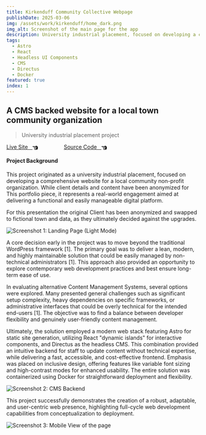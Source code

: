 ```yaml
---
title: Kirkenduff Community Collective Webpage
publishDate: 2025-03-06
img: /assets/work/kirkenduff/home_dark.png
img_alt: Screenshot of the main page for the app
description: University industrial placement, focused on developing a comprehensive website for a local community non-profit organization. Anonymized for portfolio.
tags:
  - Astro
  - React
  - Headless UI Components
  - CMS
  - Directus
  - Docker
featured: true
index: 1
---
```


## A CMS backed website for a local town community organization

> University industrial placement project

<a href="https://kirkenduff.tomgora.online/">Live Site &nbsp; <svg xmlns="http://www.w3.org/2000/svg" style="margin-bottom:-4px;" width="1em" height="1em" viewBox="0 0 512 512"><path fill="currentColor" d="M32 96c-17.7 0-32 14.3-32 32s14.3 32 32 32h208V96zm160 192c-17.7 0-32 14.3-32 32s14.3 32 32 32h64c17.7 0 32-14.3 32-32s-14.3-32-32-32zm-64-64c0 17.7 14.3 32 32 32h48c17.7 0 32-14.3 32-32s-14.3-32-32-32h-48c-17.7 0-32 14.3-32 32m96 160c-17.7 0-32 14.3-32 32s14.3 32 32 32h64c17.7 0 32-14.3 32-32s-14.3-32-32-32zm88-96h-.6c5.4 9.4 8.6 20.3 8.6 32c0 13.2-4 25.4-10.8 35.6c24.9 8.7 42.8 32.5 42.8 60.4c0 11.7-3.1 22.6-8.6 32h8.6c88.4 0 160-71.6 160-160v-61.7c0-42.4-16.9-83.1-46.9-113.1l-11.6-11.6C429.5 77.5 396.9 64 363 64h-27c-35.3 0-64 28.7-64 64v88c0 22.1 17.9 40 40 40s40-17.9 40-40v-56c0-8.8 7.2-16 16-16s16 7.2 16 16v56c0 39.8-32.2 72-72 72"/></svg></a>
<a href="https://github.com/tom-gora/kirkenduff-demo" style="margin-left: 4rem;">Source Code &nbsp; <svg xmlns="http://www.w3.org/2000/svg" style="margin-bottom:-4px;" width="1em" height="1em" viewBox="0 0 512 512"><path fill="currentColor" d="M32 96c-17.7 0-32 14.3-32 32s14.3 32 32 32h208V96zm160 192c-17.7 0-32 14.3-32 32s14.3 32 32 32h64c17.7 0 32-14.3 32-32s-14.3-32-32-32zm-64-64c0 17.7 14.3 32 32 32h48c17.7 0 32-14.3 32-32s-14.3-32-32-32h-48c-17.7 0-32 14.3-32 32m96 160c-17.7 0-32 14.3-32 32s14.3 32 32 32h64c17.7 0 32-14.3 32-32s-14.3-32-32-32zm88-96h-.6c5.4 9.4 8.6 20.3 8.6 32c0 13.2-4 25.4-10.8 35.6c24.9 8.7 42.8 32.5 42.8 60.4c0 11.7-3.1 22.6-8.6 32h8.6c88.4 0 160-71.6 160-160v-61.7c0-42.4-16.9-83.1-46.9-113.1l-11.6-11.6C429.5 77.5 396.9 64 363 64h-27c-35.3 0-64 28.7-64 64v88c0 22.1 17.9 40 40 40s40-17.9 40-40v-56c0-8.8 7.2-16 16-16s16 7.2 16 16v56c0 39.8-32.2 72-72 72"/></svg></a>

#### Project Background

This project originated as a university industrial placement, focused on developing a comprehensive website for a local community non-profit organization. While client details and content have been anonymized for This portfolio piece, it represents a real-world engagement aimed at delivering a functional and easily manageable digital platform.

For this presentation the original Client has been anonymized and swapped to fictional town and data, as they ultimately decided against the upgrades.

![Screenshot 1: Landing Page (Light Mode)](/assets/work/kirkenduff/home_light.png)

A core decision early in the project was to move beyond the traditional WordPress framework [1]. The primary goal was to deliver a lean, modern, and highly maintainable solution that could be easily managed by non-technical administrators [1]. This approach also provided an opportunity to explore contemporary web development practices and best ensure long-term ease of use.

In evaluating alternative Content Management Systems, several options were explored. Many presented general challenges such as significant setup complexity, heavy dependencies on specific frameworks, or administrative interfaces that could be overly technical for the intended end-users [1]. The objective was to find a balance between developer flexibility and genuinely user-friendly content management.

Ultimately, the solution employed a modern web stack featuring Astro for static site generation, utilizing React "dynamic islands" for interactive components, and Directus as the headless CMS. This combination provided an intuitive backend for staff to update content without technical expertise, while delivering a fast, accessible, and cost-effective frontend. Emphasis was placed on inclusive design, offering features like variable font sizing and high-contrast modes for enhanced usability. The entire solution was containerized using Docker for straightforward deployment and flexibility.

![Screenshot 2: CMS Backend](/assets/work/kirkenduff/directus.png)

This project successfully demonstrates the creation of a robust, adaptable, and user-centric web presence, highlighting full-cycle web development capabilities from conceptualization to deployment.

![Screenshot 3: Mobile View of the page](/assets/work/kirkenduff/mobile.png)

